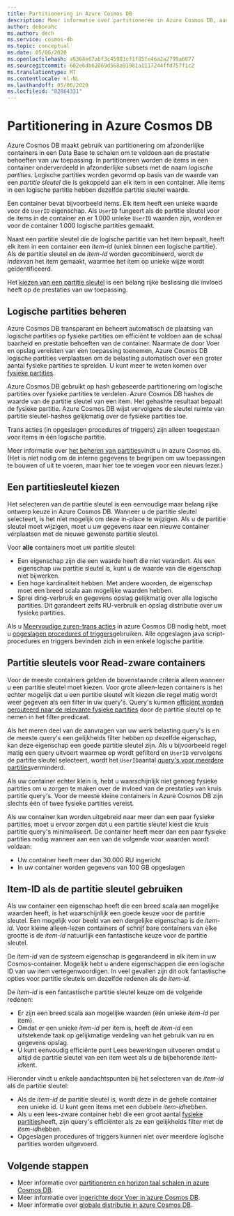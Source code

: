 ```yaml
---
title: Partitionering in Azure Cosmos DB
description: Meer informatie over partitioneren in Azure Cosmos DB, aanbevolen procedures bij het kiezen van een partitie sleutel en het beheren van logische partities
author: deborahc
ms.author: dech
ms.service: cosmos-db
ms.topic: conceptual
ms.date: 05/06/2020
ms.openlocfilehash: a9368e67abf3c45981cf1f85fe46a2a2799a6877
ms.sourcegitcommit: 602e6db62069d568a91981a1117244ffd757f1c2
ms.translationtype: MT
ms.contentlocale: nl-NL
ms.lasthandoff: 05/06/2020
ms.locfileid: "82864331"
---
```

# <a name="partitioning-in-azure-cosmos-db"></a>Partitionering in Azure Cosmos DB

Azure Cosmos DB maakt gebruik van partitionering om afzonderlijke containers in een Data Base te schalen om te voldoen aan de prestatie behoeften van uw toepassing. In partitioneren worden de items in een container onderverdeeld in afzonderlijke subsets met de naam *logische partities*. Logische partities worden gevormd op basis van de waarde van een *partitie sleutel* die is gekoppeld aan elk item in een container. Alle items in een logische partitie hebben dezelfde partitie sleutel waarde.

Een container bevat bijvoorbeeld items. Elk item heeft een unieke waarde voor de `UserID` eigenschap. Als `UserID` fungeert als de partitie sleutel voor de items in de container en er 1.000 unieke `UserID` waarden zijn, worden er voor de container 1.000 logische partities gemaakt.

Naast een partitie sleutel die de logische partitie van het item bepaalt, heeft elk item in een container een *item-id* (uniek binnen een logische partitie). Als de partitie sleutel en de *item-id* worden gecombineerd, wordt de *index*van het item gemaakt, waarmee het item op unieke wijze wordt geïdentificeerd.

Het [kiezen van een partitie sleutel](partitioning-overview.md#choose-partitionkey) is een belang rijke beslissing die invloed heeft op de prestaties van uw toepassing.

## <a name="managing-logical-partitions"></a>Logische partities beheren

Azure Cosmos DB transparant en beheert automatisch de plaatsing van logische partities op fysieke partities om efficiënt te voldoen aan de schaal baarheid en prestatie behoeften van de container. Naarmate de door Voer en opslag vereisten van een toepassing toenemen, Azure Cosmos DB logische partities verplaatsen om de belasting automatisch over een groter aantal fysieke partities te spreiden. U kunt meer te weten komen over [fysieke partities](partition-data.md#physical-partitions).

Azure Cosmos DB gebruikt op hash gebaseerde partitionering om logische partities over fysieke partities te verdelen. Azure Cosmos DB hashes de waarde van de partitie sleutel van een item. Het gehashte resultaat bepaalt de fysieke partitie. Azure Cosmos DB wijst vervolgens de sleutel ruimte van partitie sleutel-hashes gelijkmatig over de fysieke partities toe.

Trans acties (in opgeslagen procedures of triggers) zijn alleen toegestaan voor items in één logische partitie.

Meer informatie over [het beheren van partities](partition-data.md)vindt u in azure Cosmos db. (Het is niet nodig om de interne gegevens te begrijpen om uw toepassingen te bouwen of uit te voeren, maar hier toe te voegen voor een nieuws lezer.)

## <a name="choosing-a-partition-key"></a><a id="choose-partitionkey"></a>Een partitiesleutel kiezen

Het selecteren van de partitie sleutel is een eenvoudige maar belang rijke ontwerp keuze in Azure Cosmos DB. Wanneer u de partitie sleutel selecteert, is het niet mogelijk om deze in-place te wijzigen. Als u de partitie sleutel moet wijzigen, moet u uw gegevens naar een nieuwe container verplaatsen met de nieuwe gewenste partitie sleutel.

Voor **alle** containers moet uw partitie sleutel:

* Een eigenschap zijn die een waarde heeft die niet verandert. Als een eigenschap uw partitie sleutel is, kunt u de waarde van die eigenschap niet bijwerken.
* Een hoge kardinaliteit hebben. Met andere woorden, de eigenschap moet een breed scala aan mogelijke waarden hebben.
* Sprei ding-verbruik en gegevens opslag gelijkmatig over alle logische partities. Dit garandeert zelfs RU-verbruik en opslag distributie over uw fysieke partities.

Als u [Meervoudige zuren-trans acties](database-transactions-optimistic-concurrency.md#multi-item-transactions) in azure Cosmos DB nodig hebt, moet u [opgeslagen procedures of triggers](how-to-write-stored-procedures-triggers-udfs.md#stored-procedures)gebruiken. Alle opgeslagen java script-procedures en triggers bevinden zich in een enkele logische partitie.

## <a name="partition-keys-for-read-heavy-containers"></a>Partitie sleutels voor Read-zware containers

Voor de meeste containers gelden de bovenstaande criteria alleen wanneer u een partitie sleutel moet kiezen. Voor grote alleen-lezen containers is het echter mogelijk dat u een partitie sleutel wilt kiezen die regel matig wordt weer gegeven als een filter in uw query's. Query's kunnen [efficiënt worden gerouteerd naar de relevante fysieke partities](how-to-query-container.md#in-partition-query) door de partitie sleutel op te nemen in het filter predicaat.

Als het meren deel van de aanvragen van uw werk belasting query's is en de meeste query's een gelijkheids filter hebben op dezelfde eigenschap, kan deze eigenschap een goede partitie sleutel zijn. Als u bijvoorbeeld regel matig een query uitvoert waarmee op wordt gefilterd en `UserID` vervolgens de partitie sleutel selecteert, wordt het `UserID`aantal [query's voor meerdere partities](how-to-query-container.md#avoiding-cross-partition-queries)verminderd.

Als uw container echter klein is, hebt u waarschijnlijk niet genoeg fysieke partities om u zorgen te maken over de invloed van de prestaties van kruis partitie query's. Voor de meeste kleine containers in Azure Cosmos DB zijn slechts één of twee fysieke partities vereist.

Als uw container kan worden uitgebreid naar meer dan een paar fysieke partities, moet u ervoor zorgen dat u een partitie sleutel kiest die kruis partitie query's minimaliseert. De container heeft meer dan een paar fysieke partities nodig wanneer aan een van de volgende voor waarden wordt voldaan:

* Uw container heeft meer dan 30.000 RU ingericht
* In uw container worden gegevens van 100 GB opgeslagen

## <a name="using-item-id-as-the-partition-key"></a>Item-ID als de partitie sleutel gebruiken

Als uw container een eigenschap heeft die een breed scala aan mogelijke waarden heeft, is het waarschijnlijk een goede keuze voor de partitie sleutel. Een mogelijk voor beeld van een dergelijke eigenschap is de *item-id*. Voor kleine alleen-lezen containers of schrijf bare containers van elke grootte is de *item-id* natuurlijk een fantastische keuze voor de partitie sleutel.

De *item-id* van de systeem eigenschap is gegarandeerd in elk item in uw Cosmos-container. Mogelijk hebt u andere eigenschappen die een logische ID van uw item vertegenwoordigen. In veel gevallen zijn dit ook fantastische opties voor partitie sleutels om dezelfde redenen als de *item-id*.

De *item-id* is een fantastische partitie sleutel keuze om de volgende redenen:

* Er zijn een breed scala aan mogelijke waarden (één unieke *item-id* per item).
* Omdat er een unieke *item-id* per item is, heeft de *item-id* een uitstekende taak op gelijkmatige verdeling van het gebruik van ru en gegevens opslag.
* U kunt eenvoudig efficiënte punt Lees bewerkingen uitvoeren omdat u altijd de partitie sleutel van een item weet als u de bijbehorende *item-id*kent.

Hieronder vindt u enkele aandachtspunten bij het selecteren van de *item-id* als de partitie sleutel:

* Als de *item-id* de partitie sleutel is, wordt deze in de gehele container een unieke id. U kunt geen items met een dubbele *item-id*hebben.
* Als u een lees-zware container hebt die een groot aantal [fysieke partities](partition-data.md#physical-partitions)heeft, zijn query's efficiënter als ze een gelijkheids filter met de *item-id*hebben.
* Opgeslagen procedures of triggers kunnen niet over meerdere logische partities worden uitgevoerd.

## <a name="next-steps"></a>Volgende stappen

* Meer informatie over [partitioneren en horizon taal schalen in azure Cosmos DB](partition-data.md).
* Meer informatie over [ingerichte door Voer in azure Cosmos DB](request-units.md).
* Meer informatie over [globale distributie in azure Cosmos DB](distribute-data-globally.md).
